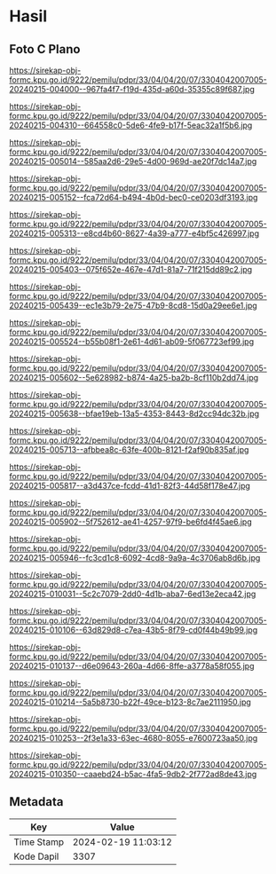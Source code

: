 # Hasil

## Foto C Plano

https://sirekap-obj-formc.kpu.go.id/9222/pemilu/pdpr/33/04/04/20/07/3304042007005-20240215-004000--967fa4f7-f19d-435d-a60d-35355c89f687.jpg

https://sirekap-obj-formc.kpu.go.id/9222/pemilu/pdpr/33/04/04/20/07/3304042007005-20240215-004310--664558c0-5de6-4fe9-b17f-5eac32a1f5b6.jpg

https://sirekap-obj-formc.kpu.go.id/9222/pemilu/pdpr/33/04/04/20/07/3304042007005-20240215-005014--585aa2d6-29e5-4d00-969d-ae20f7dc14a7.jpg

https://sirekap-obj-formc.kpu.go.id/9222/pemilu/pdpr/33/04/04/20/07/3304042007005-20240215-005152--fca72d64-b494-4b0d-bec0-ce0203df3193.jpg

https://sirekap-obj-formc.kpu.go.id/9222/pemilu/pdpr/33/04/04/20/07/3304042007005-20240215-005313--e8cd4b60-8627-4a39-a777-e4bf5c426997.jpg

https://sirekap-obj-formc.kpu.go.id/9222/pemilu/pdpr/33/04/04/20/07/3304042007005-20240215-005403--075f652e-467e-47d1-81a7-71f215dd89c2.jpg

https://sirekap-obj-formc.kpu.go.id/9222/pemilu/pdpr/33/04/04/20/07/3304042007005-20240215-005439--ec1e3b79-2e75-47b9-8cd8-15d0a29ee6e1.jpg

https://sirekap-obj-formc.kpu.go.id/9222/pemilu/pdpr/33/04/04/20/07/3304042007005-20240215-005524--b55b08f1-2e61-4d61-ab09-5f067723ef99.jpg

https://sirekap-obj-formc.kpu.go.id/9222/pemilu/pdpr/33/04/04/20/07/3304042007005-20240215-005602--5e628982-b874-4a25-ba2b-8cf110b2dd74.jpg

https://sirekap-obj-formc.kpu.go.id/9222/pemilu/pdpr/33/04/04/20/07/3304042007005-20240215-005638--bfae19eb-13a5-4353-8443-8d2cc94dc32b.jpg

https://sirekap-obj-formc.kpu.go.id/9222/pemilu/pdpr/33/04/04/20/07/3304042007005-20240215-005713--afbbea8c-63fe-400b-8121-f2af90b835af.jpg

https://sirekap-obj-formc.kpu.go.id/9222/pemilu/pdpr/33/04/04/20/07/3304042007005-20240215-005817--a3d437ce-fcdd-41d1-82f3-44d58f178e47.jpg

https://sirekap-obj-formc.kpu.go.id/9222/pemilu/pdpr/33/04/04/20/07/3304042007005-20240215-005902--5f752612-ae41-4257-97f9-be6fd4f45ae6.jpg

https://sirekap-obj-formc.kpu.go.id/9222/pemilu/pdpr/33/04/04/20/07/3304042007005-20240215-005946--fc3cd1c8-6092-4cd8-9a9a-4c3706ab8d6b.jpg

https://sirekap-obj-formc.kpu.go.id/9222/pemilu/pdpr/33/04/04/20/07/3304042007005-20240215-010031--5c2c7079-2dd0-4d1b-aba7-6ed13e2eca42.jpg

https://sirekap-obj-formc.kpu.go.id/9222/pemilu/pdpr/33/04/04/20/07/3304042007005-20240215-010106--63d829d8-c7ea-43b5-8f79-cd0f44b49b99.jpg

https://sirekap-obj-formc.kpu.go.id/9222/pemilu/pdpr/33/04/04/20/07/3304042007005-20240215-010137--d6e09643-260a-4d66-8ffe-a3778a58f055.jpg

https://sirekap-obj-formc.kpu.go.id/9222/pemilu/pdpr/33/04/04/20/07/3304042007005-20240215-010214--5a5b8730-b22f-49ce-b123-8c7ae2111950.jpg

https://sirekap-obj-formc.kpu.go.id/9222/pemilu/pdpr/33/04/04/20/07/3304042007005-20240215-010253--2f3e1a33-63ec-4680-8055-e7600723aa50.jpg

https://sirekap-obj-formc.kpu.go.id/9222/pemilu/pdpr/33/04/04/20/07/3304042007005-20240215-010350--caaebd24-b5ac-4fa5-9db2-2f772ad8de43.jpg


## Metadata

| Key        | Value               |
| ---------- | ------------------- |
| Time Stamp | 2024-02-19 11:03:12 |
| Kode Dapil | 3307                |



